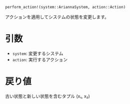 ```
perform_action!(system::AriannaSystem, action::Action)
```

アクションを適用してシステムの状態を変更します。

# 引数

  * `system`: 変更するシステム
  * `action`: 実行するアクション

# 戻り値

古い状態と新しい状態を含むタプル (x₁, x₂)
